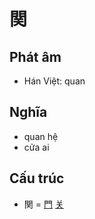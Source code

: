 # 関

## Phát âm
* Hán Việt: quan

## Nghĩa
* quan hệ
* cửa ai

## Cấu trúc
* 関 = [門](門.md) [关](关.md)

<script>window.HANZI_FIELD='関';</script>